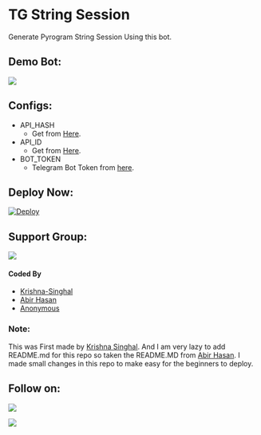 # TG String Session
Generate Pyrogram String Session Using this bot.

## Demo Bot:
<a href="https://telegram.dog/string_session_Nsbot"><img src="https://img.shields.io/badge/Telegram-Bot-blue.svg?logo=telegram"></a>

## Configs:
- API_HASH
  - Get from [Here](https://my.telegram.org).
- API_ID
  - Get from [Here](https://my.telegram.org).
- BOT_TOKEN
  - Telegram Bot Token from [here](https://telegram.dog/BotFather).

## Deploy Now:
[![Deploy](https://www.herokucdn.com/deploy/button.svg)](https://heroku.com/deploy?template=https://github.com/arclonebot/string-session-generator-bot/tree/main)

## Support Group:
<a href="https://telegram.dog/Ns_Bot_supporters"><img src="https://img.shields.io/badge/Telegram-Join%20Telegram%20Group-blue.svg?logo=telegram"></a>

#### Coded By
- [Krishna-Singhal](https://github.com/Krishna-Singhal)
- [Abir Hasan](https://github.com/AbirHasan2005)
- [Anonymous](https://github.com/Ns-AnoNymouS)

### Note:
This was First made by [Krishna Singhal](https://github.com/Krishna-Singhal). And I am very lazy to add README.md for this repo so taken the README.MD from [Abir Hasan](https://github.com/AbirHasan2005). I made small changes in this repo to make easy for the beginners to deploy.

## Follow on:
<p align="left">
<a href="https://github.com/Prabhasha-p"><img src="https://img.shields.io/badge/GitHub-Follow%20on%20GitHub-inactive.svg?logo=github"></a>
</p>
<p align="left">
<a href="https://youtube.com/channel/UC9NnqJ63aSzv457iUMM06vQ"><img src="https://img.shields.io/badge/YouTube-Channel-red.svg?logo=youtube"></a>
</p>
